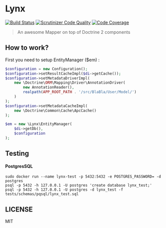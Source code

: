 Lynx
====
[![Build Status](https://travis-ci.org/lynx/lynx.svg?branch=master)](https://travis-ci.org/lynx/lynx)
[![Scrutinizer Code Quality](https://scrutinizer-ci.com/g/lynx/lynx/badges/quality-score.png?b=master)](https://scrutinizer-ci.com/g/lynx/lynx/?branch=master)
[![Code Coverage](https://scrutinizer-ci.com/g/lynx/lynx/badges/coverage.png?b=master)](https://scrutinizer-ci.com/g/lynx/lynx/?branch=master)

> An awesome Mapper on top of Doctrine 2 components

## How to work?

First you need to setup EntityManager ($em) :

```php
$configuration = new Configuration();
$configuration->setResultCacheImpl($di->getCache());
$configuration->setMetadataDriverImpl(
    new \Doctrine\ORM\Mapping\Driver\AnnotationDriver(
        new AnnotationReader(),
        realpath(APP_ROOT_PATH . '/src/BlaBla/User/Model/')
    )
);
$configuration->setMetadataCacheImpl(
    new \Doctrine\Common\Cache\ApcCache()
);

$em = new \Lynx\EntityManager(
    $di->getDb(),
    $configuration
);
```

## Testing

#### PostgresSQL

```
sudo docker run --name lynx-test -p 5432:5432 -e POSTGRES_PASSWORD= -d postgres
psql -p 5432 -h 127.0.0.1 -U postgres 'create database lynx_test;'
psql -p 5432 -h 127.0.0.1 -U postgres -d lynx_test -f tests/schemas/pqsql/lynx_test.sql
```

## LICENSE

MIT
